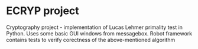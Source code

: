 ﻿# ECRYP project
Cryptography project - implementation of Lucas Lehmer primality test in Python.
Uses some basic GUI windows from messagebox.
Robot framework contains tests to verify corectness of the above-mentioned algorithm
